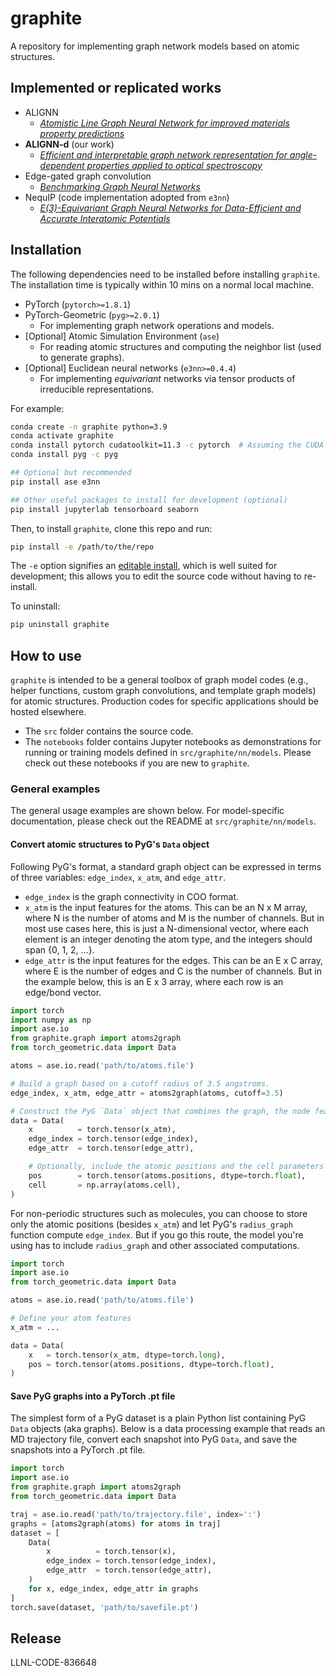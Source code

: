 # graphite

A repository for implementing graph network models based on atomic structures.


## Implemented or replicated works

- ALIGNN
    - [*Atomistic Line Graph Neural Network for improved materials property predictions*][ALIGNN paper]
- **ALIGNN-d** (our work)
    - [*Efficient and interpretable graph network representation for angle-dependent properties applied to optical spectroscopy*][ALIGNN-d paper]
- Edge-gated graph convolution
    - [*Benchmarking Graph Neural Networks*][Edge-gated conv paper]
- NequIP (code implementation adopted from `e3nn`)
    - [*E(3)-Equivariant Graph Neural Networks for Data-Efficient and Accurate Interatomic Potentials*][NequIP paper]


## Installation

The following dependencies need to be installed before installing `graphite`. The installation time is typically within 10 mins on a normal local machine.
- PyTorch (`pytorch>=1.8.1`)
- PyTorch-Geometric (`pyg>=2.0.1`)
    - For implementing graph network operations and models.
- [Optional] Atomic Simulation Environment (`ase`)
    - For reading atomic structures and computing the neighbor list (used to generate graphs).
- [Optional] Euclidean neural networks (`e3nn>=0.4.4`)
    - For implementing *equivariant* networks via tensor products of irreducible representations.

For example:
```bash
conda create -n graphite python=3.9
conda activate graphite
conda install pytorch cudatoolkit=11.3 -c pytorch  # Assuming the CUDA version is 11.3
conda install pyg -c pyg

## Optional but recommended
pip install ase e3nn

## Other useful packages to install for development (optional)
pip install jupyterlab tensorboard seaborn
```

Then, to install `graphite`, clone this repo and run:
```bash
pip install -e /path/to/the/repo
```

The `-e` option signifies an [editable install](https://pip.pypa.io/en/stable/topics/local-project-installs/), which is well suited for development; this allows you to edit the source code without having to re-install.

To uninstall:
```bash
pip uninstall graphite
```


## How to use

`graphite` is intended to be a general toolbox of graph model codes (e.g., helper functions, custom graph convolutions, and template graph models) for atomic structures. Production codes for specific applications should be hosted elsewhere.

- The `src` folder contains the source code.
- The `notebooks` folder contains Jupyter notebooks as demonstrations for running or training models defined in `src/graphite/nn/models`. Please check out these notebooks if you are new to `graphite`.


### General examples

The general usage examples are shown below. For model-specific documentation, please check out the README at `src/graphite/nn/models`.

#### Convert atomic structures to PyG's `Data` object

Following PyG's format, a standard graph object can be expressed in terms of three variables: `edge_index`, `x_atm`, and `edge_attr`.

- `edge_index` is the graph connectivity in COO format.
- `x_atm` is the input features for the atoms. This can be an N x M array, where N is the number of atoms and M is the number of channels. But in most use cases here, this is just a N-dimensional vector, where each element is an integer denoting the atom type, and the integers should span {0, 1, 2, ...}.
- `edge_attr` is the input features for the edges. This can be an E x C array, where E is the number of edges and C is the number of channels. But in the example below, this is an E x 3 array, where each row is an edge/bond vector.

```python
import torch
import numpy as np
import ase.io
from graphite.graph import atoms2graph
from torch_geometric.data import Data

atoms = ase.io.read('path/to/atoms.file')

# Build a graph based on a cutoff radius of 3.5 angstroms.
edge_index, x_atm, edge_attr = atoms2graph(atoms, cutoff=3.5)

# Construct the PyG `Data` object that combines the graph, the node features, and the edge features.
data = Data(
    x          = torch.tensor(x_atm),
    edge_index = torch.tensor(edge_index),
    edge_attr  = torch.tensor(edge_attr),

    # Optionally, include the atomic positions and the cell parameters (for periodic structures)
    pos        = torch.tensor(atoms.positions, dtype=torch.float),
    cell       = np.array(atoms.cell),
)
```

For non-periodic structures such as molecules, you can choose to store only the atomic positions (besides `x_atm`) and let PyG's `radius_graph` function compute `edge_index`. But if you go this route, the model you're using has to include `radius_graph` and other associated computations.

```python
import torch
import ase.io
from torch_geometric.data import Data

atoms = ase.io.read('path/to/atoms.file')

# Define your atom features
x_atm = ...

data = Data(
    x   = torch.tensor(x_atm, dtype=torch.long),
    pos = torch.tensor(atoms.positions, dtype=torch.float),
)
```


#### Save PyG graphs into a PyTorch .pt file

The simplest form of a PyG dataset is a plain Python list containing PyG `Data` objects (aka graphs). Below is a data processing example that reads an MD trajectory file, convert each snapshot into PyG `Data`, and save the snapshots into a PyTorch .pt file.

```python
import torch
import ase.io
from graphite.graph import atoms2graph
from torch_geometric.data import Data

traj = ase.io.read('path/to/trajectory.file', index=':')
graphs = [atoms2graph(atoms) for atoms in traj]
dataset = [
    Data(
        x          = torch.tensor(x),
        edge_index = torch.tensor(edge_index),
        edge_attr  = torch.tensor(edge_attr),
    )
    for x, edge_index, edge_attr in graphs
]
torch.save(dataset, 'path/to/savefile.pt')
```


[ALIGNN paper]: https://www.nature.com/articles/s41524-021-00650-1
[ALIGNN-d paper]: https://www.nature.com/articles/s41524-022-00841-4
[Edge-gated conv paper]: https://arxiv.org/abs/2003.00982
[e3nn basic conv doc]: https://docs.e3nn.org/en/stable/guide/convolution.html
[NequIP paper]: https://arxiv.org/abs/2101.03164
[SE(3)-transformer paper]: https://proceedings.neurips.cc/paper/2020/hash/15231a7ce4ba789d13b722cc5c955834-Abstract.html
[e3nn transformer doc]: https://docs.e3nn.org/en/stable/guide/transformer.html
[PyG dataset doc]: https://pytorch-geometric.readthedocs.io/en/latest/notes/create_dataset.html


## Release

LLNL-CODE-836648

